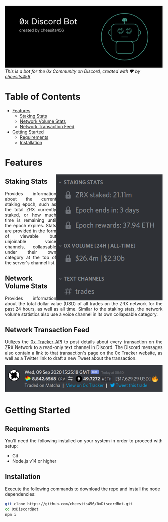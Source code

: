 ![Banner](https://github.com/cheesits456/0xDiscordBot/raw/readme-images/banner.png)  
_This is a bot for the 0x Community on Discord, created with :heart: by [cheesits456](https://github.com/cheesits456)_

# Table of Contents

- [Features](#features)
  - [Staking Stats](#staking-stats)
  - [Network Volume Stats](#network-volume-stats)
  - [Network Transaction Feed](#network-transaction-feed)
- [Getting Started](#getting-started)
  - [Requirements](#requirements)
  - [Installation](#installation)

# Features

<img align="right" alt="Staking Stats" src="https://github.com/cheesits456/0xDiscordBot/raw/readme-images/stats.png" width="340">

## Staking Stats

<p align="justify">Provides information about the current staking epoch, such as the total ZRX currently staked, or how much time is remaining until the epoch expires. Stats are provided in the form of viewable but unjoinable voice channels, collapsable under their own category at the top of the server's channel list.</p>

## Network Volume Stats

<p align="justify">Provides information about the total dollar value (USD) of all trades on the ZRX network for the past 24 hours, as well as all time. Similar to the staking stats, the network volume statistics also use a voice channel in its own collapsable category.</p>

## Network Transaction Feed

<p align="justify">Utilizes the <a href="https://docs.0xtracker.com/api-reference/introduction">0x Tracker API</a> to post details about every transaction on the ZRX Network to a read-only text channel in Discord. The Discord messages also contain a link to that transaction's page on the 0x Tracker website, as well as a Twitter link to draft a new Tweet about the transaction.</p>

![Network Transactions](https://github.com/cheesits456/0xDiscordBot/raw/readme-images/transaction.png)

# Getting Started

## Requirements

<p align="justify">You'll need the following installed on your system in order to proceed with setup:</p>

- Git
- Node.js v14 or higher

## Installation

Execute the following commands to download the repo and install the node dependencies:

```bash
git clone https://github.com/cheesits456/0xDiscordBot.git
cd 0xDiscordBot
npm i
```

